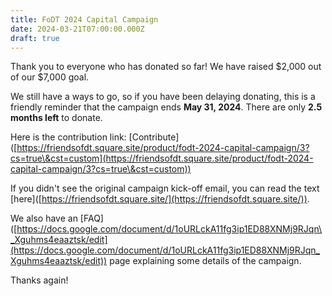 ```yaml
---
title: FoDT 2024 Capital Campaign
date: 2024-03-21T07:00:00.000Z
draft: true
---
```


Thank you to everyone who has donated so far! We have raised $2,000 out of our $7,000 goal.

We still have a ways to go, so if you have been delaying donating, this is a friendly reminder that the campaign ends **May 31, 2024**. There are only **2.5 months left** to donate.

Here is the contribution link: \[Contribute]\([https://friendsofdt.square.site/product/fodt-2024-capital-campaign/3?cs=true\&cst=custom](https://friendsofdt.square.site/product/fodt-2024-capital-campaign/3?cs=true\&cst=custom))

If you didn't see the original campaign kick-off email, you can read the text \[here]\([https://friendsofdt.square.site/](https://friendsofdt.square.site/)).

We also have an \[FAQ]\([https://docs.google.com/document/d/1oURLckA11fg3ip1ED88XNMj9RJqn\_Xguhms4eaaztsk/edit](https://docs.google.com/document/d/1oURLckA11fg3ip1ED88XNMj9RJqn_Xguhms4eaaztsk/edit)) page explaining some details of the campaign.

Thanks again!
